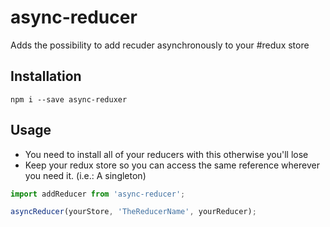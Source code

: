 # async-reducer
Adds the possibility to add recuder asynchronously to your #redux store

## Installation

`npm i --save async-reduxer`

## Usage

- You need to install all of your reducers with this otherwise you'll lose
- Keep your redux store so you can access the same reference wherever you need it. (i.e.: A singleton)

``` js
import addReducer from 'async-reducer';

asyncReducer(yourStore, 'TheReducerName', yourReducer);

```
